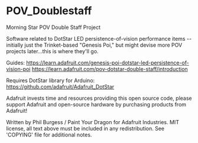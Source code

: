 # POV_Doublestaff
Morning Star POV Double Staff Project

Software related to DotStar LED persistence-of-vision performance items -- initially just the Trinket-based "Genesis Poi," but might devise more POV projects later...this is where they'll go.

Guides: https://learn.adafruit.com/genesis-poi-dotstar-led-persistence-of-vision-poi
         https://learn.adafruit.com/pov-dotstar-double-staff/introduction

Requires DotStar library for Arduino: https://github.com/adafruit/Adafruit_DotStar

Adafruit invests time and resources providing this open source code, please support Adafruit and open-source hardware by purchasing products from Adafruit!

Written by Phil Burgess / Paint Your Dragon for Adafruit Industries. MIT license, all text above must be included in any redistribution. See 'COPYING' file for additional notes.
